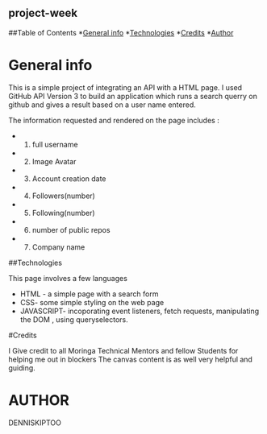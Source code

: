 ## project-week


##Table of Contents
*[General info](#general-info)
*[Technologies](#technologies)
*[Credits](#Credits)
*[Author](#author)


# General info
This is a simple project of integrating an API with a HTML page.
I used GitHub API Version 3 to build an application which runs a search querry on github and gives a result based on a user name entered.

The information requested and rendered on the page includes :

* 1. full username
* 2. Image Avatar
* 3. Account creation  date
* 4. Followers(number)
* 5. Following(number)
* 6. number of public repos
* 7. Company name

##Technologies

This page involves a few languages 
* HTML - a simple page with a search form  
* CSS- some simple styling on the web page
* JAVASCRIPT- incoporating event listeners, fetch requests, manipulating the DOM , using queryselectors.

#Credits


I Give credit to all Moringa Technical Mentors and fellow Students for helping me out in blockers 
The canvas content is as well very helpful and guiding. 

# AUTHOR
 DENNISKIPTOO
 
